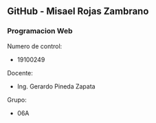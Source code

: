 ## GitHub - Misael Rojas Zambrano
### Programacion Web
Numero de control:
- 19100249

Docente:
- Ing. Gerardo Pineda Zapata

Grupo:
- 06A